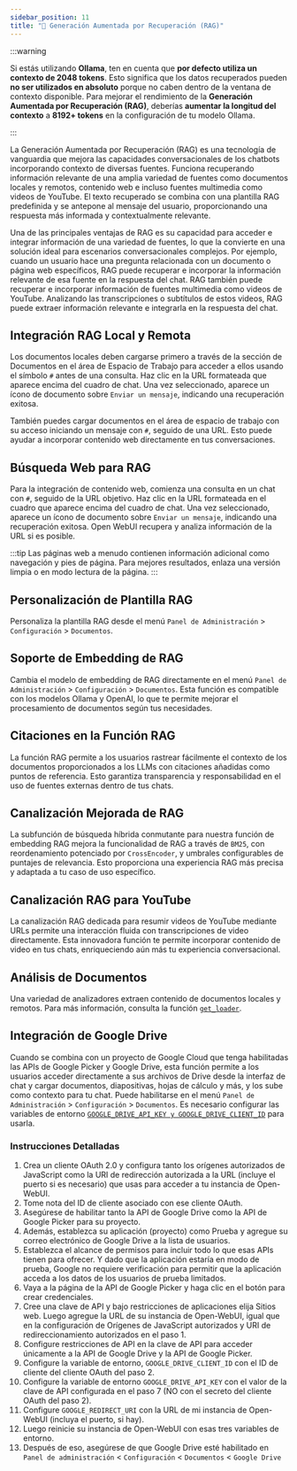 ```yaml
---
sidebar_position: 11
title: "🔎 Generación Aumentada por Recuperación (RAG)"
---
```


:::warning

Si estás utilizando **Ollama**, ten en cuenta que **por defecto utiliza un contexto de 2048 tokens**. Esto significa que los datos recuperados pueden **no ser utilizados en absoluto** porque no caben dentro de la ventana de contexto disponible. Para mejorar el rendimiento de la **Generación Aumentada por Recuperación (RAG)**, deberías **aumentar la longitud del contexto** a **8192+ tokens** en la configuración de tu modelo Ollama.

:::


La Generación Aumentada por Recuperación (RAG) es una tecnología de vanguardia que mejora las capacidades conversacionales de los chatbots incorporando contexto de diversas fuentes. Funciona recuperando información relevante de una amplia variedad de fuentes como documentos locales y remotos, contenido web e incluso fuentes multimedia como videos de YouTube. El texto recuperado se combina con una plantilla RAG predefinida y se antepone al mensaje del usuario, proporcionando una respuesta más informada y contextualmente relevante.

Una de las principales ventajas de RAG es su capacidad para acceder e integrar información de una variedad de fuentes, lo que la convierte en una solución ideal para escenarios conversacionales complejos. Por ejemplo, cuando un usuario hace una pregunta relacionada con un documento o página web específicos, RAG puede recuperar e incorporar la información relevante de esa fuente en la respuesta del chat. RAG también puede recuperar e incorporar información de fuentes multimedia como videos de YouTube. Analizando las transcripciones o subtítulos de estos videos, RAG puede extraer información relevante e integrarla en la respuesta del chat.




## Integración RAG Local y Remota

Los documentos locales deben cargarse primero a través de la sección de Documentos en el área de Espacio de Trabajo para acceder a ellos usando el símbolo `#` antes de una consulta. Haz clic en la URL formateada que aparece encima del cuadro de chat. Una vez seleccionado, aparece un ícono de documento sobre `Enviar un mensaje`, indicando una recuperación exitosa.

También puedes cargar documentos en el área de espacio de trabajo con su acceso iniciando un mensaje con `#`, seguido de una URL. Esto puede ayudar a incorporar contenido web directamente en tus conversaciones.

## Búsqueda Web para RAG

Para la integración de contenido web, comienza una consulta en un chat con `#`, seguido de la URL objetivo. Haz clic en la URL formateada en el cuadro que aparece encima del cuadro de chat. Una vez seleccionado, aparece un ícono de documento sobre `Enviar un mensaje`, indicando una recuperación exitosa. Open WebUI recupera y analiza información de la URL si es posible.

:::tip
Las páginas web a menudo contienen información adicional como navegación y pies de página. Para mejores resultados, enlaza una versión limpia o en modo lectura de la página.
:::

## Personalización de Plantilla RAG

Personaliza la plantilla RAG desde el menú `Panel de Administración` > `Configuración` > `Documentos`.

## Soporte de Embedding de RAG

Cambia el modelo de embedding de RAG directamente en el menú `Panel de Administración` > `Configuración` > `Documentos`. Esta función es compatible con los modelos Ollama y OpenAI, lo que te permite mejorar el procesamiento de documentos según tus necesidades.

## Citaciones en la Función RAG

La función RAG permite a los usuarios rastrear fácilmente el contexto de los documentos proporcionados a los LLMs con citaciones añadidas como puntos de referencia. Esto garantiza transparencia y responsabilidad en el uso de fuentes externas dentro de tus chats.

## Canalización Mejorada de RAG

La subfunción de búsqueda híbrida conmutante para nuestra función de embedding RAG mejora la funcionalidad de RAG a través de `BM25`, con reordenamiento potenciado por `CrossEncoder`, y umbrales configurables de puntajes de relevancia. Esto proporciona una experiencia RAG más precisa y adaptada a tu caso de uso específico.

## Canalización RAG para YouTube

La canalización RAG dedicada para resumir videos de YouTube mediante URLs permite una interacción fluida con transcripciones de video directamente. Esta innovadora función te permite incorporar contenido de video en tus chats, enriqueciendo aún más tu experiencia conversacional.

## Análisis de Documentos

Una variedad de analizadores extraen contenido de documentos locales y remotos. Para más información, consulta la función [`get_loader`](https://github.com/open-webui/open-webui/blob/2fa94956f4e500bf5c42263124c758d8613ee05e/backend/apps/rag/main.py#L328).

## Integración de Google Drive

Cuando se combina con un proyecto de Google Cloud que tenga habilitadas las APIs de Google Picker y Google Drive, esta función permite a los usuarios acceder directamente a sus archivos de Drive desde la interfaz de chat y cargar documentos, diapositivas, hojas de cálculo y más, y los sube como contexto para tu chat. Puede habilitarse en el menú `Panel de Administración` > `Configuración` > `Documentos`. Es necesario configurar las variables de entorno [`GOOGLE_DRIVE_API_KEY y GOOGLE_DRIVE_CLIENT_ID`](https://github.com/open-webui/docs/blob/main/docs/getting-started/env-configuration.md) para usarla.

### Instrucciones Detalladas
1. Crea un cliente OAuth 2.0 y configura tanto los orígenes autorizados de JavaScript como la URI de redirección autorizada a la URL (incluye el puerto si es necesario) que usas para acceder a tu instancia de Open-WebUI.
1. Tome nota del ID de cliente asociado con ese cliente OAuth.
1. Asegúrese de habilitar tanto la API de Google Drive como la API de Google Picker para su proyecto.
1. Además, establezca su aplicación (proyecto) como Prueba y agregue su correo electrónico de Google Drive a la lista de usuarios.
1. Establezca el alcance de permisos para incluir todo lo que esas APIs tienen para ofrecer. Y dado que la aplicación estaría en modo de prueba, Google no requiere verificación para permitir que la aplicación acceda a los datos de los usuarios de prueba limitados.
1. Vaya a la página de la API de Google Picker y haga clic en el botón para crear credenciales.
1. Cree una clave de API y bajo restricciones de aplicaciones elija Sitios web. Luego agregue la URL de su instancia de Open-WebUI, igual que en la configuración de Orígenes de JavaScript autorizados y URI de redireccionamiento autorizados en el paso 1.
1. Configure restricciones de API en la clave de API para acceder únicamente a la API de Google Drive y la API de Google Picker.
1. Configure la variable de entorno, `GOOGLE_DRIVE_CLIENT_ID` con el ID de cliente del cliente OAuth del paso 2.
1. Configure la variable de entorno `GOOGLE_DRIVE_API_KEY` con el valor de la clave de API configurada en el paso 7 (NO con el secreto del cliente OAuth del paso 2).
1. Configure `GOOGLE_REDIRECT_URI` con la URL de mi instancia de Open-WebUI (incluya el puerto, si hay).
1. Luego reinicie su instancia de Open-WebUI con esas tres variables de entorno.
1. Después de eso, asegúrese de que Google Drive esté habilitado en `Panel de administración` < `Configuración` < `Documentos` < `Google Drive`
